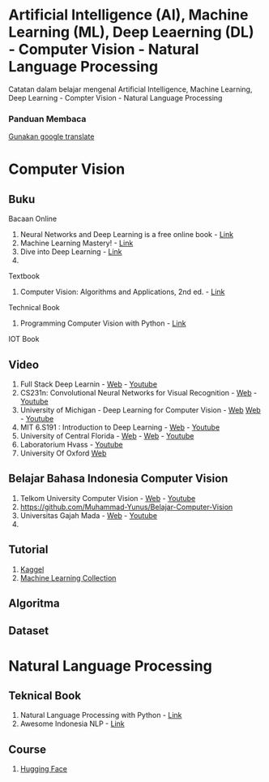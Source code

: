 # Artificial Intelligence (AI), Machine Learning (ML), Deep Leaerning (DL) - Computer Vision - Natural Language Processing
Catatan dalam belajar mengenal Artificial Intelligence, Machine Learning, Deep Learning - Compter Vision - Natural Language Processing

### Panduan Membaca
[Gunakan google translate](https://translate.google.co.id/?hl=id&sl=en&tl=id&op=docs)

# Computer Vision

## Buku
Bacaan Online
1. Neural Networks and Deep Learning is a free online book - [Link](http://neuralnetworksanddeeplearning.com/)
2. Machine Learning Mastery! - [Link](https://machinelearningmastery.com/start-here/)
3. Dive into Deep Learning - [Link](https://d2l.ai/index.html)
4. 

Textbook
1. Computer Vision: Algorithms and Applications, 2nd ed. - [Link](http://szeliski.org/Book/)

Technical Book
1. Programming Computer Vision with Python - [Link](http://programmingcomputervision.com/)

IOT Book 

## Video
1. Full Stack Deep Learnin - [Web](https://fullstackdeeplearning.com/spring2021) - [Youtube](https://www.youtube.com/c/FullStackDeepLearning)
3. CS231n: Convolutional Neural Networks for Visual Recognition - [Web](http://cs231n.stanford.edu/) - [Youtube](https://www.youtube.com/playlist?list=PL3FW7Lu3i5JvHM8ljYj-zLfQRF3EO8sYv)
4. University of Michigan - Deep Learning for Computer Vision - [Web](https://web.eecs.umich.edu/~justincj/teaching/eecs498/FA2020/) [Web](https://web.eecs.umich.edu/~justincj/teaching/eecs442/WI2021/) - [Youtube](https://www.youtube.com/playlist?list=PL5-TkQAfAZFbzxjBHtzdVCWE0Zbhomg7r)
5. MIT 6.S191 : Introduction to Deep Learning - [Web](http://introtodeeplearning.com/) - [Youtube](https://www.youtube.com/watch?v=5tvmMX8r_OM&list=PLtBw6njQRU-rwp5__7C0oIVt26ZgjG9NI&index=2)
6. University of Central Florida - [Web](https://www.crcv.ucf.edu/courses/cap6412-spring-2020/) - [Web](https://www.crcv.ucf.edu/courses/cap4453-spring-2021/) - [Youtube](https://www.youtube.com/playlist?list=PLd3hlSJsX_Ikm5il1HgmDB_z62BeoikFX)
7. Laboratorium Hvass - [Youtube](https://www.youtube.com/watch?v=er8RQZoX3yk&list=PL9Hr9sNUjfsmEu1ZniY0XpHSzl5uihcXZ)
8. University Of Oxford [Web](https://www.robots.ox.ac.uk/~vgg/practicals/overview/#convolutional-neural-networks)

## Belajar Bahasa Indonesia Computer Vision 
1. Telkom University Computer Vision - [Web](https://anditya.staff.telkomuniversity.ac.id/academic/cv/) - [Youtube](https://www.youtube.com/watch?v=lDrexeTiDtI&list=PLcYqQ2VpYNYu8kVYoJLbsnsOFjzST5wCG)
2. https://github.com/Muhammad-Yunus/Belajar-Computer-Vision
3. Universitas Gajah Mada - [Web](https://sunu.staff.ugm.ac.id/kuliah-ai/) - [Youtube](https://www.youtube.com/playlist?list=PLx-HKa1vQHeBfXIvQMZ1VFddOo9i8rmc0)
5. 


## Tutorial 
1. [Kaggel](https://www.kaggle.com/)
2. [Machine Learning Collection](https://github.com/aladdinpersson/Machine-Learning-Collection)


## Algoritma 

## Dataset

# Natural Language Processing

## Teknical Book
1. Natural Language Processing with Python - [Link](http://www.nltk.org/book/)
2. Awesome Indonesia NLP - [Link](https://github.com/irfnrdh/Awesome-Indonesia-NLP)

## Course 
1. [Hugging Face](https://huggingface.co/course/chapter1)





